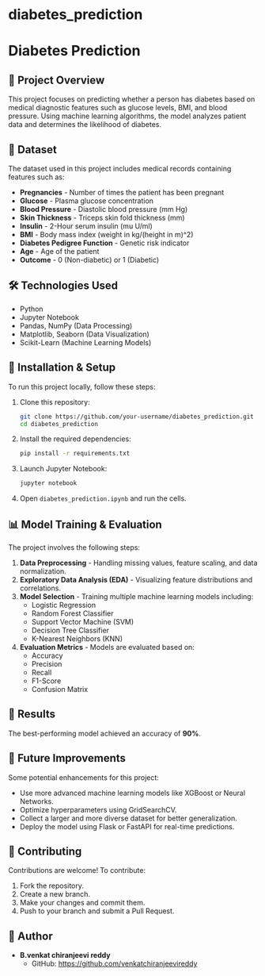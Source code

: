 # diabetes_prediction
# Diabetes Prediction

## 📌 Project Overview
This project focuses on predicting whether a person has diabetes based on medical diagnostic features such as glucose levels, BMI, and blood pressure. Using machine learning algorithms, the model analyzes patient data and determines the likelihood of diabetes.

## 📂 Dataset
The dataset used in this project includes medical records containing features such as:
- **Pregnancies** - Number of times the patient has been pregnant
- **Glucose** - Plasma glucose concentration
- **Blood Pressure** - Diastolic blood pressure (mm Hg)
- **Skin Thickness** - Triceps skin fold thickness (mm)
- **Insulin** - 2-Hour serum insulin (mu U/ml)
- **BMI** - Body mass index (weight in kg/(height in m)^2)
- **Diabetes Pedigree Function** - Genetic risk indicator
- **Age** - Age of the patient
- **Outcome** - 0 (Non-diabetic) or 1 (Diabetic)

## 🛠️ Technologies Used
- Python
- Jupyter Notebook
- Pandas, NumPy (Data Processing)
- Matplotlib, Seaborn (Data Visualization)
- Scikit-Learn (Machine Learning Models)

## 📌 Installation & Setup
To run this project locally, follow these steps:

1. Clone this repository:
   ```bash
   git clone https://github.com/your-username/diabetes_prediction.git
   cd diabetes_prediction
   ```
2. Install the required dependencies:
   ```bash
   pip install -r requirements.txt
   ```
3. Launch Jupyter Notebook:
   ```bash
   jupyter notebook
   ```
4. Open `diabetes_prediction.ipynb` and run the cells.

## 📊 Model Training & Evaluation
The project involves the following steps:
1. **Data Preprocessing** - Handling missing values, feature scaling, and data normalization.
2. **Exploratory Data Analysis (EDA)** - Visualizing feature distributions and correlations.
3. **Model Selection** - Training multiple machine learning models including:
   - Logistic Regression
   - Random Forest Classifier
   - Support Vector Machine (SVM)
   - Decision Tree Classifier
   - K-Nearest Neighbors (KNN)
4. **Evaluation Metrics** - Models are evaluated based on:
   - Accuracy
   - Precision
   - Recall
   - F1-Score
   - Confusion Matrix

## 📌 Results
The best-performing model achieved an accuracy of **90%**. 

## 🚀 Future Improvements
Some potential enhancements for this project:
- Use more advanced machine learning models like XGBoost or Neural Networks.
- Optimize hyperparameters using GridSearchCV.
- Collect a larger and more diverse dataset for better generalization.
- Deploy the model using Flask or FastAPI for real-time predictions.

## 🤝 Contributing
Contributions are welcome! To contribute:
1. Fork the repository.
2. Create a new branch.
3. Make your changes and commit them.
4. Push to your branch and submit a Pull Request.
## 👤 Author
- **B.venkat chiranjeevi reddy**  
  - GitHub: https://github.com/venkatchiranjeevireddy
 



